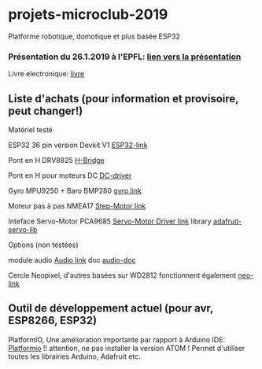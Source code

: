 # projets-microclub-2019
Platforme robotique, domotique et plus basée ESP32

### Présentation du 26.1.2019 à l'EPFL: [lien vers la présentation]

[lien vers la présentation]: https://microclub.ch/wp-content/uploads/2019/01/Project-2019.pdf

[livre]: https://leanpub.com/kolban-ESP32

Livre electronique: [livre]

## Liste d'achats (pour information et provisoire, peut changer!)
Matériel testé

ESP32 36 pin version Devkit V1 [ESP32-link]

[ESP32-link]: https://www.banggood.com/ESP32-Development-Board-WiFiBluetooth-Ultra-Low-Power-Consumption-Dual-Cores-ESP-32-ESP-32S-Board-p-1109512.html?rmmds=search&cur_warehouse=CN

Pont en H DRV8825 [H-Bridge]

[H-Bridge]: https://www.banggood.com/3Pcs-3D-Printer-Stepstick-DRV8825-Stepper-Driver-Reprap-4-Layer-PCB-p-1052018.html?rmmds=search&cur_warehouse=CN

Pont en H pour moteurs DC [DC-driver]

[DC-driver]: https://www.pololu.com/product/2135

Gyro MPU9250 + Baro BMP280 [gyro link]

[gyro link]: https://www.banggood.com/GY-91-MPU9250-BMP280-10DOF-Acceleration-Gyroscope-Compass-Nine-Shaft-Sensor-Module-p-1129541.html?rmmds=search&cur_warehouse=CN

Moteur pas à pas NMEA17 [Step-Motor link]

[Step-Motor link]: https://www.banggood.com/Nema-17-42mm-12V-Hybrid-Two-Phase-Stepper-Motor-For-3D-Printer-p-1164619.html?rmmds=search&cur_warehouse=CN

Inteface Servo-Motor PCA9685 [Servo-Motor Driver link] library [adafruit-servo-lib]

[Servo-Motor Driver link]: https://www.banggood.com/Arduino-16-Road-PWMServoSteering-Gear-Drive-Plate-Controller-Robot-IIC-PCA9685-p-1263963.html?rmmds=search&cur_warehouse=CN

[adafruit-servo-lib]: https://github.com/adafruit/Adafruit-PWM-Servo-Driver-Library

Options (non testées)

module audio [Audio link] doc [audio-doc]

[Audio link]: https://www.banggood.com/DFPlayer-Mini-MP3-Player-Module-For-Arduino-p-969191.html?rmmds=search&cur_warehouse=CN
[Audio-doc]: https://www.dfrobot.com/product-1121.html

Cercle Neopixel, d'autres basées sur WD2812 fonctionnent également  [neo-link]

[neo-link]: https://www.banggood.com/CJMCU-61-Bit-WS2812-5050-RGB-LED-Driver-Development-Board-p-1008123.html?rmmds=detail-left-hotproducts__8&cur_warehouse=CN

## Outil de développement actuel (pour avr, ESP8266, ESP32) 

PlatformIO, Une amélioration importante par rapport à Arduino IDE: [Platformio] !! attention, ne pas installer la version ATOM !
Permet d'utiliser toutes les librairies Arduino, Adafruit etc.

[Platformio]: https://code.visualstudio.com/

